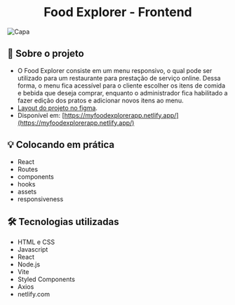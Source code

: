 
# <center>Food Explorer - Frontend</center>

![Capa](imagem)

## :memo: Sobre o projeto

- O Food Explorer consiste em um menu responsivo, o qual pode ser utilizado para um restaurante para prestação de serviço online. Dessa forma, o menu fica acessível para o cliente escolher os itens de comida e bebida que deseja comprar, enquanto o administrador fica habilitado a fazer edição dos pratos e adicionar novos itens ao menu.
- [Layout do projeto no figma](https://www.figma.com/file/MtkdLx0zN7OrLa1Fv1u4Zm/food-explorer-v2-(Community)?node-id=201%3A1532&mode=dev).
- Disponível em: [https://myfoodexplorerapp.netlify.app/](https://myfoodexplorerapp.netlify.app/)

  

## :bulb: Colocando em prática

- React
- Routes
- components
- hooks
- assets
- responsiveness

## 🛠️ Tecnologias utilizadas

- HTML e CSS
- Javascript
- React
- Node.js
- Vite
- Styled Components
- Axios
- netlify.com


